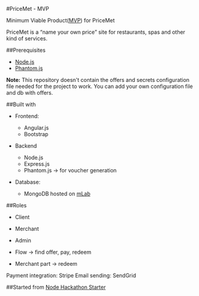 #PriceMet - MVP

Minimum Viable Product(<a href="https://www.wikiwand.com/en/Minimum_viable_product">MVP</a>) for PriceMet 

PriceMet is a “name your own price” site for restaurants, spas and other kind of services.

##Prerequisites
 - <a href="https://nodejs.org/en/">Node.js</a>
 - <a href="http://phantomjs.org/">Phantom.js</a>

<b>Note:</b> This repository doesn't contain the offers and secrets configuration file needed for the project to work. You can add your own configuration file and db with offers.

##Built with
 - Frontend:
   - Angular.js
   - Bootstrap

 - Backend
   - Node.js
   - Express.js
   - Phantom.js -> for voucher generation
   
 - Database:
   - MongoDB hosted on <a href="https://mlab.com/">mLab<a/>

##Roles
 - Client
 - Merchant
 - Admin

- Flow -> find offer, pay, redeem
- Merchant part -> redeem

Payment integration: Stripe
Email sending: SendGrid


##Started from
<a href="https://github.com/sahat/hackathon-starter">Node Hackathon Starter</a>

 

